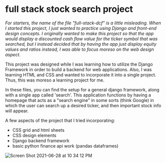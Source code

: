 # full stack stock search project

*For starters, the name of the file "full-stack-dcf" is a little misleading. When I started this project, I just wanted to practice using Django and front-end
design concepts. I originally wanted to make this project so that the app would display a discounted cash flow value for the ticker symbol that was searched, but I
instead decided that by having the app just display equity values and ratios instead, I was able to focus moreso on the web design aspect.*

This project was designed while I was learning how to utilize the Django Framework in order to build a backend for web applications. Also, I was learning HTML and 
CSS and wanted to incorporate it into a single project. Thus, this was moreso a learning project for me. 

In these files, you can find the setup for a general django framework, along with a single app called 'search'. This application functions by having a homepage that
acts as a "search engine" in some sorts (think Google) in which the user can search up a desired ticker, and then important stock info will appear. 

A few aspects of the project that I tried incorporating: 
- CSS grid and html sheets 
- CSS design elements
- Django backend framework 
- basic python finance api work (pandas dataframes)

![Screen Shot 2021-06-28 at 10 34 12 PM](https://user-images.githubusercontent.com/82613778/123728375-1e7f0400-d861-11eb-8ad5-4dbb02c52a91.png)
